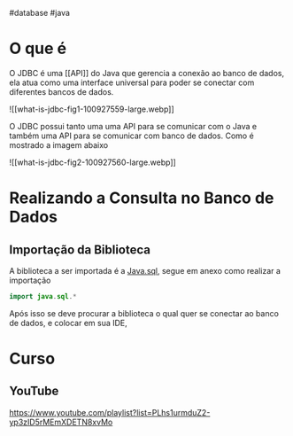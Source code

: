 #database #java

# O que é

O JDBC é uma [[API]] do Java que gerencia a conexão ao banco de dados, ela atua como uma interface universal para poder se conectar com diferentes bancos de dados.

![[what-is-jdbc-fig1-100927559-large.webp]]

O JDBC possui tanto uma uma API para se comunicar com o Java e também uma API para se comunicar com banco de dados. Como é mostrado a imagem abaixo 

![[what-is-jdbc-fig2-100927560-large.webp]]

# Realizando a Consulta no Banco de Dados

## Importação da Biblioteca
A biblioteca a ser importada é a [Java.sql](https://docs.oracle.com/javase/8/docs/api/java/sql/package-summary.html), segue em anexo como realizar a importação 

```Java
import java.sql.*
```

Após isso se deve procurar a biblioteca o qual quer se conectar ao banco de dados, e colocar em sua IDE, 


# Curso

## YouTube 

https://www.youtube.com/playlist?list=PLhs1urmduZ2-yp3zID5rMEmXDETN8xvMo